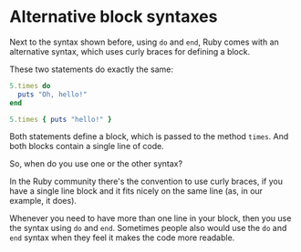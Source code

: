# Alternative block syntaxes

Next to the syntax shown before, using `do` and `end`, Ruby comes with an
alternative syntax, which uses curly braces for defining a block.

These two statements do exactly the same:

```ruby
5.times do
  puts "Oh, hello!"
end

5.times { puts "hello!" }
```

Both statements define a block, which is passed to the method `times`. And
both blocks contain a single line of code.

So, when do you use one or the other syntax?

In the Ruby community there's the convention to use curly braces, if you have a
single line block and it fits nicely on the same line (as, in our example, it
does).

Whenever you need to have more than one line in your block, then you use the
syntax using `do` and `end`. Sometimes people also would use the `do` and `end`
syntax when they feel it makes the code more readable.

